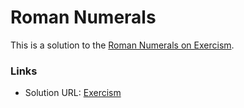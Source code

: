 # Roman Numerals

This is a solution to the [Roman Numerals on Exercism](https://exercism.org/tracks/javascript/exercises/roman-numerals). 

### Links

- Solution URL: [Exercism](https://exercism.org/tracks/javascript/exercises/roman-numerals/solutions/vjeanty02)

